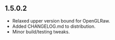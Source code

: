1.5.0.2
-------
* Relaxed upper version bound for OpenGLRaw.
* Added CHANGELOG.md to distribution.
* Minor build/testing tweaks.
